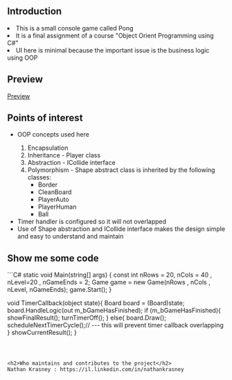 <h2>Introduction</h2>
<li>This is a small console game called Pong</li> 
<li>It is a final assignment of a course "Object Orient Programming using C#"</li>
<li>UI here is minimal because the important issue is the business logic using OOP</li>
</ul>

<h2>Preview</h2>
<a href='https://www.youtube.com/watch?v=jnxOArmpBIg'>Preview</a>

<h2>Points of interest</h2>
<ul>
<li>OOP concepts used here</li>
<ol>
<li>Encapsulation</li>
<li>Inheritance - Player class</li>
<li>Abstraction - ICollide interface</li>
<li>Polymorphism - Shape abstract class is inherited by the following classes: 
<ul>
<li>Border</li>
<li>CleanBoard</li>
<li>PlayerAuto</li>
<li>PlayerHuman</li>
<li>Ball</li>
</ul>
</li>
</ol>
<li>Timer handler is configured so it will not overlapped</li>
<li>Use of Shape abstraction and ICollide interface makes the design simple and easy to understand and maintain</li>
</ul>

<h2>Show me some code</h2>
```C#
static void Main(string[] args)
        {
            const int nRows = 20, nCols = 40 , nLevel=20 , nGameEnds = 2;
            Game game = new Game(nRows , nCols , nLevel, nGameEnds);
            game.Start();
        }

void TimerCallback(object state){
            Board board = (Board)state;
            board.HandleLogic(out m_bGameHasFinished);
            if (m_bGameHasFinished){
                showFinalResult();
                turnTimerOff();
            }
            else{
                board.Draw();
                scheduleNextTimerCycle();// --- this will prevent timer callback overlapping
            }
            showCurrentResult();
        }
```



<h2>Who maintains and contributes to the project</h2>
Nathan Krasney : https://il.linkedin.com/in/nathankrasney